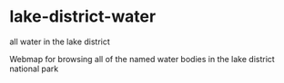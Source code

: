 # lake-district-water
all water in the lake district


Webmap for browsing all of the named water bodies in the lake district national park
